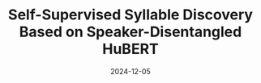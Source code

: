 ---
title: "Self-Supervised Syllable Discovery Based on Speaker-Disentangled HuBERT"
collection: publications
category: conferences
permalink: /publication/2024-slt
date: 2024-12-05
venue: 'Proc. IEEE Spoken Language Technology Workshop (SLT)'
slidesurl: '../files/2024-slt.pdf'
paperurl: 'https://arxiv.org/abs/2409.10103'
codeurl: 'https://github.com/ryota-komatsu/speaker_disentangled_hubert'
citation: 'R. Komatsu and T. Shinozaki, "Self-supervised syllable discovery based on speaker-disentangled HuBERT," in Proc. IEEE Spoken Language Technology Workshop (SLT), Dec. 2024, pp. 1131–1136.'
---